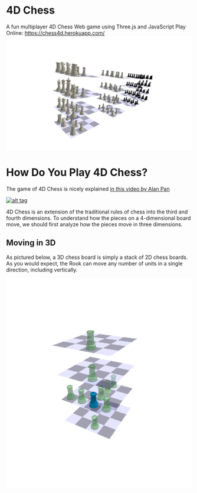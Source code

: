 


# 4D Chess
A fun multiplayer 4D Chess Web game using Three.js and JavaScript
Play Online: https://chess4d.herokuapp.com/
<a href="https://chess4d.herokuapp.com/">![alt tag](https://raw.githubusercontent.com/BrianSantoso/images/master/4D-Chess/4dchessgif.gif)</a>
# How Do You Play 4D Chess?
The game of 4D Chess is nicely explained [in this video by Alan Pan](https://www.youtube.com/watch?v=3wFQPSEPgWc)

<a href="https://www.youtube.com/watch?v=3wFQPSEPgWc">![alt tag](http://i3.ytimg.com/vi/3wFQPSEPgWc/maxresdefault.jpg)</a>

4D Chess is an extension of the traditional rules of chess into the third and fourth dimensions. To understand how the pieces on a 4-dimensional board move, we should first analyze how the pieces move in three dimensions.

## Moving in 3D
As pictured below, a 3D chess board is simply a stack of 2D chess boards. As you would expect, the Rook can move any number of units in a single direction, including vertically.

![enter image description here](https://raw.githubusercontent.com/BrianSantoso/images/master/4D-Chess/rook3Dcropped.png)

